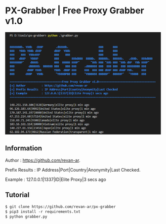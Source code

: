 # PX-Grabber | Free Proxy Grabber v1.0

![Example](./new-example.PNG)

## Information
Author          : https://github.com/revan-ar.

Prefix Results  : IP Address|Port|Country|Anonymity|Last Checked.

Example         : 127.0.0.1|1337|ID|Elite Proxy|3 secs ago

## Tutorial
```
$ git clone https://github.com/revan-ar/px-grabber
$ pip3 install -r requirements.txt 
$ python grabber.py
```